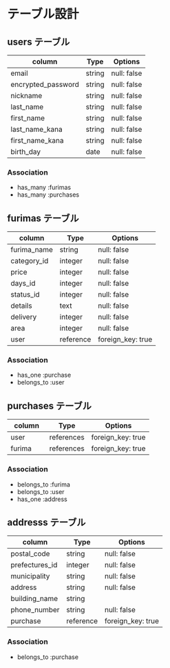 # テーブル設計

## users テーブル

| column　           | Type  | Options      |
| -------------------|--------|-------------|
| email              | string | null: false |
| encrypted_password | string | null: false |
| nickname           | string | null: false |
| last_name          | string | null: false |
| first_name         | string | null: false |
| last_name_kana     | string | null: false |
| first_name_kana    | string | null: false |
| birth_day          | date   | null: false |

### Association

- has_many :furimas
- has_many :purchases

## furimas テーブル

| column　    | Type               | Options    |
| -----------|--------------------|-------------|
| furima_name| string             | null: false |
| category_id| integer            | null: false |
| price      | integer            | null: false |
| days_id    | integer            | null: false |
| status_id  | integer            | null: false |
| details    | text               | null: false |
| delivery   | integer            | null: false |
| area       | integer            | null: false |
| user       | reference | foreign_key: true |　

### Association

- has_one :purchase
- belongs_to :user

## purchases テーブル

| column　   | Type     | Options           |
| ----------|-----------|-------------------|
| user      | references | foreign_key: true |
| furima    | references | foreign_key: true |　　　

### Association

- belongs_to :furima
- belongs_to :user
- has_one :address

## addresss テーブル

| column　        | Type    | Options     |
| ----------------|---------|-------------|
| postal_code     | string | null: false |
| prefectures_id  | integer  | null: false |
| municipality    | string  | null: false |
| address         | string | null: false |
| building_name   | string  |             |
| phone_number    | string  | null: false |
| purchase        | reference | foreign_key: true |

### Association

- belongs_to :purchase